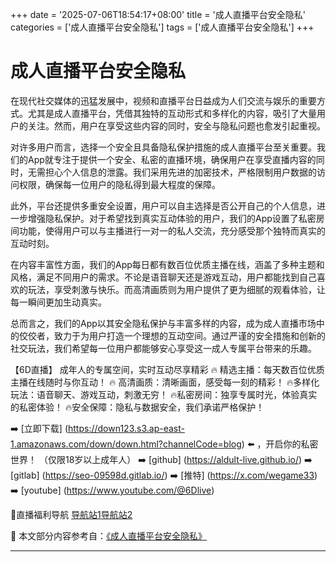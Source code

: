 +++
date = '2025-07-06T18:54:17+08:00'
title = '成人直播平台安全隐私'
categories = ['成人直播平台安全隐私']
tags = ['成人直播平台安全隐私']
+++

# 成人直播平台安全隐私

在现代社交媒体的迅猛发展中，视频和直播平台日益成为人们交流与娱乐的重要方式。尤其是成人直播平台，凭借其独特的互动形式和多样化的内容，吸引了大量用户的关注。然而，用户在享受这些内容的同时，安全与隐私问题也愈发引起重视。

对许多用户而言，选择一个安全且具备隐私保护措施的成人直播平台至关重要。我们的App就专注于提供一个安全、私密的直播环境，确保用户在享受直播内容的同时，无需担心个人信息的泄露。我们采用先进的加密技术，严格限制用户数据的访问权限，确保每一位用户的隐私得到最大程度的保障。

此外，平台还提供多重安全设置，用户可以自主选择是否公开自己的个人信息，进一步增强隐私保护。对于希望找到真实互动体验的用户，我们的App设置了私密房间功能，使得用户可以与主播进行一对一的私人交流，充分感受那个独特而真实的互动时刻。

在内容丰富性方面，我们的App每日都有数百位优质主播在线，涵盖了多种主题和风格，满足不同用户的需求。不论是语音聊天还是游戏互动，用户都能找到自己喜欢的玩法，享受刺激与快乐。而高清画质则为用户提供了更为细腻的观看体验，让每一瞬间更加生动真实。

总而言之，我们的App以其安全隐私保护与丰富多样的内容，成为成人直播市场中的佼佼者，致力于为用户打造一个理想的互动空间。通过严谨的安全措施和创新的社交玩法，我们希望每一位用户都能够安心享受这一成人专属平台带来的乐趣。

【6D直播】
成年人的专属空间，实时互动尽享精彩
🔥 精选主播：每天数百位优质主播在线随时与你互动！
🔥 高清画质：清晰画面，感受每一刻的精彩！
🔥多样化玩法：语音聊天、游戏互动，刺激无穷！
🔥私密房间：独享专属时光，体验真实的私密体验！
🔥安全保障：隐私与数据安全，我们承诺严格保护！

➡️ [立即下载] (https://down123.s3.ap-east-1.amazonaws.com/down/down.html?channelCode=blog) ⬅️ ，开启你的私密世界！ （仅限18岁以上成年人）
➡️ [github] (https://aldult-live.github.io/)
➡️ [gitlab] (https://seo-09598d.gitlab.io/)
➡️ [推特] (https://x.com/wegame33)
➡️ [youtube] (https://www.youtube.com/@6Dlive)

🔞直播福利导航   [导航站1](https://webstack-86085a.gitlab.io/)[导航站2](https://onlygit123-2.github.io/)


📘 本文部分内容参考自：[《成人直播平台安全隐私》](https://github.com/liveshow123321/tvshow)

---
